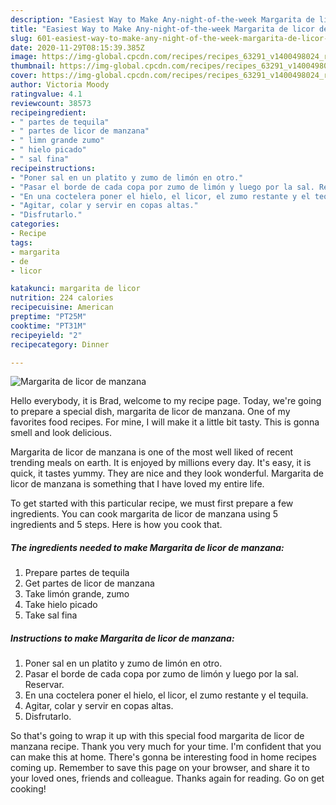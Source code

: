 ```yaml
---
description: "Easiest Way to Make Any-night-of-the-week Margarita de licor de manzana"
title: "Easiest Way to Make Any-night-of-the-week Margarita de licor de manzana"
slug: 601-easiest-way-to-make-any-night-of-the-week-margarita-de-licor-de-manzana
date: 2020-11-29T08:15:39.385Z
image: https://img-global.cpcdn.com/recipes/recipes_63291_v1400498024_receta_foto_00063291-zoyze12sxhtgbl0m8bes/751x532cq70/margarita-de-licor-de-manzana-foto-principal.jpg
thumbnail: https://img-global.cpcdn.com/recipes/recipes_63291_v1400498024_receta_foto_00063291-zoyze12sxhtgbl0m8bes/751x532cq70/margarita-de-licor-de-manzana-foto-principal.jpg
cover: https://img-global.cpcdn.com/recipes/recipes_63291_v1400498024_receta_foto_00063291-zoyze12sxhtgbl0m8bes/751x532cq70/margarita-de-licor-de-manzana-foto-principal.jpg
author: Victoria Moody
ratingvalue: 4.1
reviewcount: 38573
recipeingredient:
- " partes de tequila"
- " partes de licor de manzana"
- " limn grande zumo"
- " hielo picado"
- " sal fina"
recipeinstructions:
- "Poner sal en un platito y zumo de limón en otro."
- "Pasar el borde de cada copa por zumo de limón y luego por la sal. Reservar."
- "En una coctelera poner el hielo, el licor, el zumo restante y el tequila."
- "Agitar, colar y servir en copas altas."
- "Disfrutarlo."
categories:
- Recipe
tags:
- margarita
- de
- licor

katakunci: margarita de licor 
nutrition: 224 calories
recipecuisine: American
preptime: "PT25M"
cooktime: "PT31M"
recipeyield: "2"
recipecategory: Dinner

---
```



![Margarita de licor de manzana](https://img-global.cpcdn.com/recipes/recipes_63291_v1400498024_receta_foto_00063291-zoyze12sxhtgbl0m8bes/751x532cq70/margarita-de-licor-de-manzana-foto-principal.jpg)

Hello everybody, it is Brad, welcome to my recipe page. Today, we're going to prepare a special dish, margarita de licor de manzana. One of my favorites food recipes. For mine, I will make it a little bit tasty. This is gonna smell and look delicious.

Margarita de licor de manzana is one of the most well liked of recent trending meals on earth. It is enjoyed by millions every day. It's easy, it is quick, it tastes yummy. They are nice and they look wonderful. Margarita de licor de manzana is something that I have loved my entire life.




To get started with this particular recipe, we must first prepare a few ingredients. You can cook margarita de licor de manzana using 5 ingredients and 5 steps. Here is how you cook that.

<!--inarticleads1-->

##### The ingredients needed to make Margarita de licor de manzana:

1. Prepare  partes de tequila
1. Get  partes de licor de manzana
1. Take  limón grande, zumo
1. Take  hielo picado
1. Take  sal fina




<!--inarticleads2-->

##### Instructions to make Margarita de licor de manzana:

1. Poner sal en un platito y zumo de limón en otro.
1. Pasar el borde de cada copa por zumo de limón y luego por la sal. Reservar.
1. En una coctelera poner el hielo, el licor, el zumo restante y el tequila.
1. Agitar, colar y servir en copas altas.
1. Disfrutarlo.




So that's going to wrap it up with this special food margarita de licor de manzana recipe. Thank you very much for your time. I'm confident that you can make this at home. There's gonna be interesting food in home recipes coming up. Remember to save this page on your browser, and share it to your loved ones, friends and colleague. Thanks again for reading. Go on get cooking!
